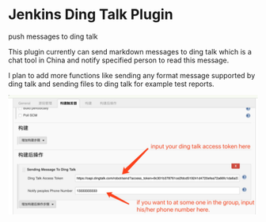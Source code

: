 # Jenkins Ding Talk Plugin

push messages to ding talk 

This plugin currently can send markdown messages to ding talk which is a chat tool in China and notify specified person to read this message.

I plan to add more functions like sending any format message supported by ding talk and sending files to ding talk for example test reports.

![images/1523333520202.jpg](./images/1523333520202.jpg)